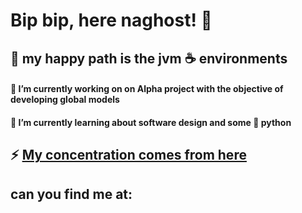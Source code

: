 # Bip bip, here naghost! 👋 
## :rainbow: my happy path is the jvm :coffee: environments

#### 
#### :hammer: I’m currently working on on Alpha project with the objective of developing global models
#### 🌱 I’m currently learning about software design and some :snake: python


## :zap: [My concentration comes from here](https://open.spotify.com/artist/1xUhNgw4eJDZfvumIpcz1B)

## can you find me at:

<!--
**naghost-dev/naghost-dev** is a ✨ _special_ ✨ repository because its `README.md` (this file) appears on your GitHub profile.

Here are some ideas to get you started:

- 🔭 I’m currently working on ...
- 🌱 I’m currently learning ...
- 👯 I’m looking to collaborate on ...
- 🤔 I’m looking for help with ...
- 💬 Ask me about ...
- 📫 How to reach me: ...
- 😄 Pronouns: ...
- ⚡ Fun fact: ...
-->

